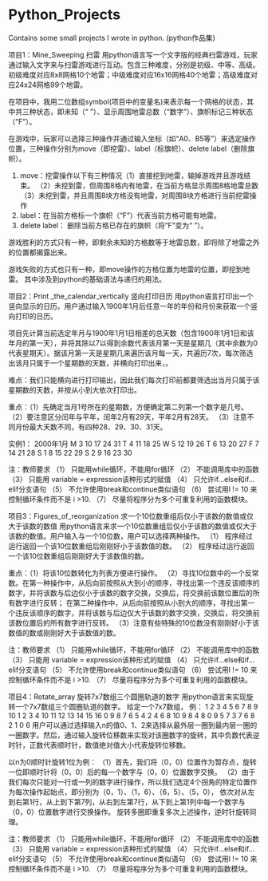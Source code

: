 # Python_Projects
Contains some small projects I wrote in python. (python作品集)


项目1：Mine_Sweeping 扫雷
用python语言写一个文字版的经典扫雷游戏，玩家通过输入文字来与扫雷游戏进行互动。包含三种难度，分别是初级、中等、高级。初级难度对应8x8网格10个地雷；中级难度对应16x16网格40个地雷；高级难度对应24x24网格99个地雷。

在项目中，我用二位数组symbol(项目中的变量名)来表示每一个网格的状态，其中共三种状态，即未知（“ ”）、显示周围地雷总数（“数字”）、旗帜标记三种状态（“F”）。

在游戏中，玩家可以选择三种操作并通过输入坐标（如“A0、B5等”）来选定操作位置，三种操作分别为move（即挖雷）、label（标旗帜）、delete label（删除旗帜）。
1.	move：挖雷操作以下有三种情况（1）直接挖到地雷，输掉游戏并且游戏结束。
                              （2）未挖到雷，但周围8格内有地雷，在当前方格显示周围8格地雷总数
                              （3）未挖到雷，并且周围8块方格没有地雷，对周围8块方格进行当前挖雷操作
2.  label：在当前方格标一个旗帜（“F”）代表当前方格可能有地雷。
3.  delete label： 删除当前方格已存在的旗帜（将“F”变为“ ”）。

游戏胜利的方式只有一种，即剩余未知的方格数等于地雷总数，即将除了地雷之外的位置都揭露出来。

游戏失败的方式也只有一种，即move操作的方格位置为地雷的位置，即挖到地雷。
其中涉及到python的基础语法与递归的用法。




项目2：Print _the_calendar_vertically 竖向打印日历
用python语言打印出一个竖向显示的日历。用户通过输入1900年1月后任意一年的年份和月份来获取一个竖向打印的日历。

项目先计算当前选定年月与1900年1月1日相差的总天数（包含1900年1月1日和该年月的第一天），并将其除以7以得到余数代表该月第一天是星期几（其中余数为0代表星期天）。据该月第一天是星期几来遍历该月每一天，共遍历7次，每次筛选出该月只属于一个星期数的天数，并横向打印出来，。

难点：我们只能横向进行打印输出，因此我们每次打印前都要筛选出当月只属于该星期数的天数，并按从小到大依次打印出。

重点：（1）先确定当月1号所在的星期数，方便确定第二列第一个数字是几号。
     （2）要注意区分闰年与平年，闰年2月有29天，平年2月有28天。
     （3）注意不同月份最大天数不同，有四种28、29、30、31天。

实例1：
2000年1月
M     3 10 17 24 31 
T     4 11 18 25 
W     5 12 19 26 
T     6 13 20 27 
F     7 14 21 28 
S  1  8 15 22 29 
S  2  9 16 23 30

注：教师要求
（1）	只能用while循环，不能用for循环
（2）	不能调用库中的函数
（3）	只能用 variable = expression该种形式的赋值
（4）	只允许if…else和if…elif分支语句
（5）	不允许使用break和continue类似语句
（6）	尝试用I != 10 来控制循环条件而不是 i >10.
（7）	尽量将程序分为多个可重复利用的函数模块。




项目3：Figures_of_reorganization 求一个10位数重组后仅小于该数的数值或仅大于该数的数值
用python语言来求一个10位数重组后仅小于该数的数值或仅大于该数的数值。用户输入与一个10位数，用户可以选择两种操作。
（1）	程序经过运行返回一个该10位数重组后刚刚好小于该数值的数。
（2）	程序经过运行返回一个该10位数重组后刚刚好大于该数值的数。

重点：（1）将该10位数转化为列表方便进行操作。
     （2）寻找10位数中的一个反常数。在第一种操作中，从后向前按照从大到小的顺序，寻找出第一个违反该顺序的数字，并将该数与后边仅小于该数的数字交换，交换后，将交换前该数位置后的所有数字进行反转；
          在第二种操作中，从后向前按照从小到大的顺序，寻找出第一个违反该顺序的数字，并将该数与后边仅大于该数的数字交换，交换后，将交换前该数位置后的所有数字进行反转。
     （3）注意有些特殊的10位数没有刚刚好小于该数值的数或刚刚好大于该数值的数。

注：教师要求
（1）	只能用while循环，不能用for循环
（2）	不能调用库中的函数
（3）	只能用 variable = expression该种形式的赋值
（4）	只允许if…else和if…elif分支语句
（5）	不允许使用break和continue类似语句
（6）	尝试用I != 10 来控制循环条件而不是 i >10.
（7）  尽量将程序分为多个可重复利用的函数模块。




项目4：Rotate_array 旋转7x7数组三个圆圈轨道的数字
用python语言来实现旋转一个7x7数组三个圆圈轨道的数字。
给定一个7x7数组，
例：
1  2  3  4  5  6  7 
8  9  10  1  2  3  4 
10 11 12 13 14 15 16 
0  9  8  7  6  5  4 
2  4  6  8 10  9  8 
4  8  0  9  5  7  3 
7  6  8  2  1  0  6
用户可以通过选择输入n的值0、1、2来选择从最外层一圈到最内层一圈的一圈数字。然后，通过输入旋转位移数来实现对该圈数字的旋转，其中负数代表逆时针，正数代表顺时针，数值绝对值大小代表旋转位移数。

以n为0顺时针旋转1位为例：
（1）首先，我们将（0，0）位置作为暂存点，旋转一位即顺时针将（0，0）后的每一个数字与（0，0）位置数字交换。
（2）由于我们每次只能对一行或一列的数字进行操作，所以我们选定4个拐角的特定位置作为每次操作起始点，即分别为（0，1）、（1，6）、（6，5）、（5，0），
    依次对从左到右第1行，从上到下第7列，从右到左第7行，从下到上第1列中每一个数字与（0，0）位置数字进行交换操作。
旋转多圈即重复多次上述操作，逆时针旋转同理。

注：教师要求
（1）	只能用while循环，不能用for循环
（2）	不能调用库中的函数
（3）	只能用 variable = expression该种形式的赋值
（4）	只允许if…else和if…elif分支语句
（5）	不允许使用break和continue类似语句
（6）  尝试用I != 10 来控制循环条件而不是 i >10.
（7）  尽量将程序分为多个可重复利用的函数模块。
